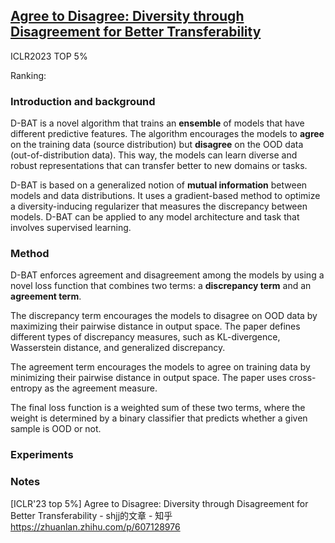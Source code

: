 
## [Agree to Disagree: Diversity through Disagreement for Better Transferability](https://openreview.net/forum?id=K7CbYQbyYhY)

ICLR2023 TOP 5%

Ranking:

### Introduction and background
D-BAT is a novel algorithm that trains an **ensemble** of models that have different predictive features. The algorithm encourages the models to **agree** on the training data (source distribution) but **disagree** on the OOD data (out-of-distribution data). This way, the models can learn diverse and robust representations that can transfer better to new domains or tasks.

D-BAT is based on a generalized notion of **mutual information** between models and data distributions. It uses a gradient-based method to optimize a diversity-inducing regularizer that measures the discrepancy between models. D-BAT can be applied to any model architecture and task that involves supervised learning.


### Method

D-BAT enforces agreement and disagreement among the models by using a novel loss function that combines two terms: a **discrepancy term** and an **agreement term**.

The discrepancy term encourages the models to disagree on OOD data by maximizing their pairwise distance in output space. The paper defines different types of discrepancy measures, such as KL-divergence, Wasserstein distance, and generalized discrepancy.

The agreement term encourages the models to agree on training data by minimizing their pairwise distance in output space. The paper uses cross-entropy as the agreement measure.

The final loss function is a weighted sum of these two terms, where the weight is determined by a binary classifier that predicts whether a given sample is OOD or not.


### Experiments

### Notes
[ICLR'23 top 5%] Agree to Disagree: Diversity through Disagreement for Better Transferability - shjj的文章 - 知乎
https://zhuanlan.zhihu.com/p/607128976
